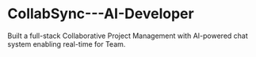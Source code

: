 # CollabSync---AI-Developer
Built a full-stack Collaborative Project Management with AI-powered chat system enabling real-time for Team.
